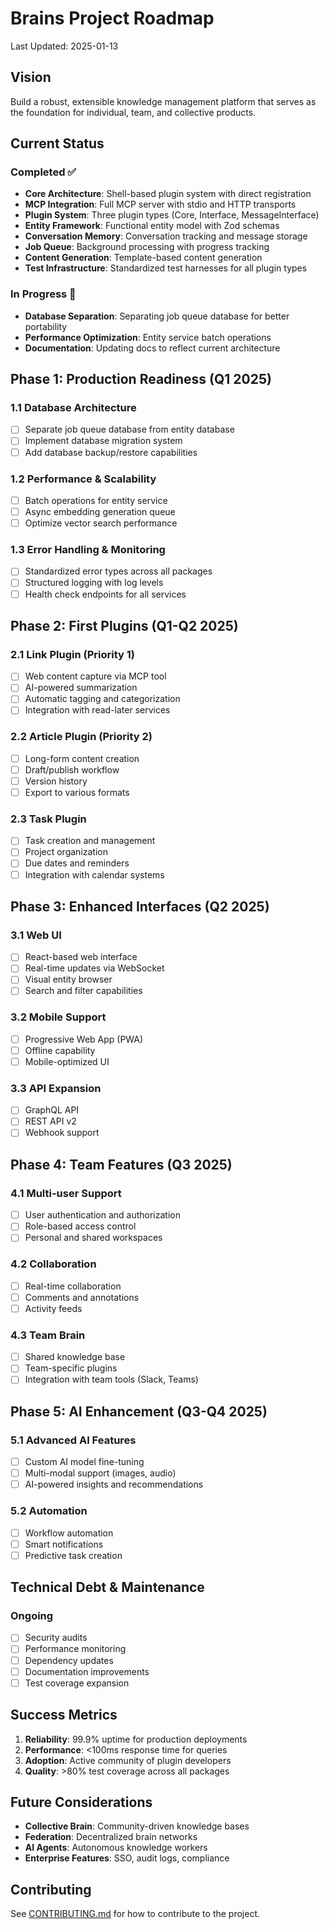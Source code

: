 # Brains Project Roadmap

Last Updated: 2025-01-13

## Vision

Build a robust, extensible knowledge management platform that serves as the foundation for individual, team, and collective products.

## Current Status

### Completed ✅

- **Core Architecture**: Shell-based plugin system with direct registration
- **MCP Integration**: Full MCP server with stdio and HTTP transports
- **Plugin System**: Three plugin types (Core, Interface, MessageInterface)
- **Entity Framework**: Functional entity model with Zod schemas
- **Conversation Memory**: Conversation tracking and message storage
- **Job Queue**: Background processing with progress tracking
- **Content Generation**: Template-based content generation
- **Test Infrastructure**: Standardized test harnesses for all plugin types

### In Progress 🚧

- **Database Separation**: Separating job queue database for better portability
- **Performance Optimization**: Entity service batch operations
- **Documentation**: Updating docs to reflect current architecture

## Phase 1: Production Readiness (Q1 2025)

### 1.1 Database Architecture

- [ ] Separate job queue database from entity database
- [ ] Implement database migration system
- [ ] Add database backup/restore capabilities

### 1.2 Performance & Scalability

- [ ] Batch operations for entity service
- [ ] Async embedding generation queue
- [ ] Optimize vector search performance

### 1.3 Error Handling & Monitoring

- [ ] Standardized error types across all packages
- [ ] Structured logging with log levels
- [ ] Health check endpoints for all services

## Phase 2: First Plugins (Q1-Q2 2025)

### 2.1 Link Plugin (Priority 1)

- [ ] Web content capture via MCP tool
- [ ] AI-powered summarization
- [ ] Automatic tagging and categorization
- [ ] Integration with read-later services

### 2.2 Article Plugin (Priority 2)

- [ ] Long-form content creation
- [ ] Draft/publish workflow
- [ ] Version history
- [ ] Export to various formats

### 2.3 Task Plugin

- [ ] Task creation and management
- [ ] Project organization
- [ ] Due dates and reminders
- [ ] Integration with calendar systems

## Phase 3: Enhanced Interfaces (Q2 2025)

### 3.1 Web UI

- [ ] React-based web interface
- [ ] Real-time updates via WebSocket
- [ ] Visual entity browser
- [ ] Search and filter capabilities

### 3.2 Mobile Support

- [ ] Progressive Web App (PWA)
- [ ] Offline capability
- [ ] Mobile-optimized UI

### 3.3 API Expansion

- [ ] GraphQL API
- [ ] REST API v2
- [ ] Webhook support

## Phase 4: Team Features (Q3 2025)

### 4.1 Multi-user Support

- [ ] User authentication and authorization
- [ ] Role-based access control
- [ ] Personal and shared workspaces

### 4.2 Collaboration

- [ ] Real-time collaboration
- [ ] Comments and annotations
- [ ] Activity feeds

### 4.3 Team Brain

- [ ] Shared knowledge base
- [ ] Team-specific plugins
- [ ] Integration with team tools (Slack, Teams)

## Phase 5: AI Enhancement (Q3-Q4 2025)

### 5.1 Advanced AI Features

- [ ] Custom AI model fine-tuning
- [ ] Multi-modal support (images, audio)
- [ ] AI-powered insights and recommendations

### 5.2 Automation

- [ ] Workflow automation
- [ ] Smart notifications
- [ ] Predictive task creation

## Technical Debt & Maintenance

### Ongoing

- [ ] Security audits
- [ ] Performance monitoring
- [ ] Dependency updates
- [ ] Documentation improvements
- [ ] Test coverage expansion

## Success Metrics

1. **Reliability**: 99.9% uptime for production deployments
2. **Performance**: <100ms response time for queries
3. **Adoption**: Active community of plugin developers
4. **Quality**: >80% test coverage across all packages

## Future Considerations

- **Collective Brain**: Community-driven knowledge bases
- **Federation**: Decentralized brain networks
- **AI Agents**: Autonomous knowledge workers
- **Enterprise Features**: SSO, audit logs, compliance

## Contributing

See [CONTRIBUTING.md](../CONTRIBUTING.md) for how to contribute to the project.
